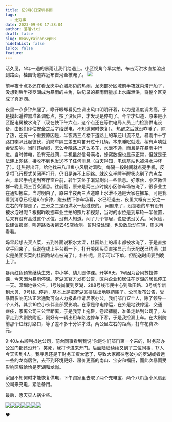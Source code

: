 ```yaml
---
title: 记9月8日深圳暴雨
tags:
  - 无穷事
date: 2023-09-08 17:38:04
author: 落落vici
draft: false
slug: HeavyrainonSep08
hideInList: false
isTop: false
feature:
---
```

活久见，N年一遇的暴雨让我们给遇上。小区视角今早实拍，布吉河洪水直接溢出到路面，桂园街道靠近布吉河全被淹了。 
![](https://raw.githubusercontent.com/cosine00/Image/main/202309081808924.jpg)

前半夜十点多还在看龙岗中心城那边的热闹，龙岗部分区域前半夜就内涝开船了，没想到后半夜罗湖成为暴雨的主角，破纪录的暴雨雨量加上水库泄洪，将整个区变成了真罗湖。

夜里一点多钟热醒了，睁开眼却看见空调出风口明明开着，以为是温度调太高，于是摸起遥控器准备调低点，按了没反应，才发现是停电了。今早才知道，原来是小区配电房被水淹了（现在快下午六点，这个点还在等供电局人员上门检测供电设备，由他们评估安全之后才给送电，不知道何时恢复）。 热醒之后就没咋睡了，除了热，还有一个重要原因是，半夜两三点楼下道路上的车还川流不息，暴雨中十字路口喇叭此起彼伏，消防车隔三差五鸣笛开过十几辆，本来睡眠就浅，稍有声响就会受影响。当时还纳闷，怎么今晚路上这么多车，水泄不通，而且是在暴雨中行进。当时停电，没有无线网，手机虽然信号满格，蜂窝数据也显示正常，但就是无法连上网络，接收不到也发送不了任何消息（白天得知，电信基站也被洪水冲坏了）。娃热得出汗，给他找来八爪鱼小风扇对着吹。每隔一段时间就点亮手机，反复将飞行模式关闭再打开，仍旧是连不上网络。就这么半睡半醒状态到了六点左右，拿起手机走到客厅窗户前，转半天终于渐渐刷出一些信息。好家伙，小区微信群一晚上两三百条消息。往前翻，原来是两三点时候小区停车场被淹了，很多业主在通知挪车。当时明白了，原来半夜两三点道路上水泄不通是大家在挪车。可是我看到消息已经是6点多钟，跑去楼下停车场看，水已经退去，夜里大概有三分之一左右的车挪走了，三分之二是跟洪水一起过夜的。 问题来了，没挪走的车有没有被水泡过呢？根据昨晚挪车业主拍的照片和视频，当时的水位是到车轮一半位置，后来有没有高过这个水位，没有人知道。问了几个邻居，说应该没关系。问保险，说建议报案，叫道路救援拖去4S店检测。暂时没处理，也没敢启动车辆，周末再看看。

妈早起想去买点菜，去到外面说积水太深，桂园路上的超市都被水淹了，于是直接空手回来了。我说在线上平台看一下，打开美团买菜直接显示当天配送已约满（其实是美团买菜的桂园路站点被淹了），朴朴呢，显示可以下单，但配送时间要到晚上了。

暴雨红色预警继续生效，中小学、幼儿园停课。开学6天，1号因为台风苏拉停课，今天因为暴雨停课。罗湖区官方发布公告，区内企业和居住在罗湖的居民停工一天。深圳地铁公告，1号线岗厦到罗湖，2&8号线市民中心到盐田路、3号线华新到水贝、9号线...停运，基本上是把罗湖区排除出地铁范围了。公司发布公告，受暴雨影响无法正常通勤可向人力报备申请居家办公，我们部门17个人，除了领导一个人外，其余16位小伙伴全部受影响。在家是停电停运，在外是地铁停运、交通瘫痪，家离公司三公里距离，于是我穿上拖鞋，卷起裤腿，准备走路到公司了。从家走到大剧院附近，刚好有一辆出租车路边停车下客，于是我捡漏上车。在大剧院前那个红绿灯路口，等了差不多十分钟才过，两公里左右的距离，打车花费25元。

9:40左右顺利抵达公司，前台同事看到我说“你是你们部门第一个来的，财务部办公室门都还没开”。笑死，我打卡进来开门。后面陆陆续续又到了三位同事，17人今天实到4人。我寻思还是干财务工资太低了，导致大家都往老破小的罗湖或者远一些的龙岗居住，去不到环境更好、房价更高的南山、宝安和福田，而此次暴雨受影响区域恰恰是罗湖和龙岗。

家里不知何时才能恢复供电，下午跑家里去取了两个充电宝、两个八爪鱼小风扇到公司来充电，紧急备用。

最后，愿天灾人祸少些。

<gallery>![](https://raw.githubusercontent.com/cosine00/Image/main/202309081808926.jpg)![](https://raw.githubusercontent.com/cosine00/Image/main/202309081808927.jpg)![](https://raw.githubusercontent.com/cosine00/Image/main/202309081808928.jpg)![](https://raw.githubusercontent.com/cosine00/Image/main/202309081808929.jpg)![](https://raw.githubusercontent.com/cosine00/Image/main/202309081808930.jpg)![](https://raw.githubusercontent.com/cosine00/Image/main/202309081808931.jpg)![](https://raw.githubusercontent.com/cosine00/Image/main/202309081808932.jpg)<gallery>



❤